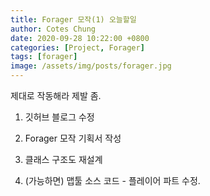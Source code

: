 ```yaml
---
title: Forager 모작(1) 오늘할일
author: Cotes Chung
date: 2020-09-28 10:22:00 +0800
categories: [Project, Forager]
tags: [forager]
image: /assets/img/posts/forager.jpg
---
```


<!-- ---
title: Forager 모작(1) 오늘할일
author: Kijung Luke Kim
date: 2020-09-28 10:22:00 +0800
categories: [Project, Forager]
tags: [forager]
image: /assets/img/posts/forager.jpg
--- -->

제대로 작동해라 제발 좀.

1. 깃허브 블로그 수정

2. Forager 모작 기획서 작성 

3. 클래스 구조도 재설계

4. (가능하면) 맵툴 소스 코드 - 플레이어 파트 수정.
